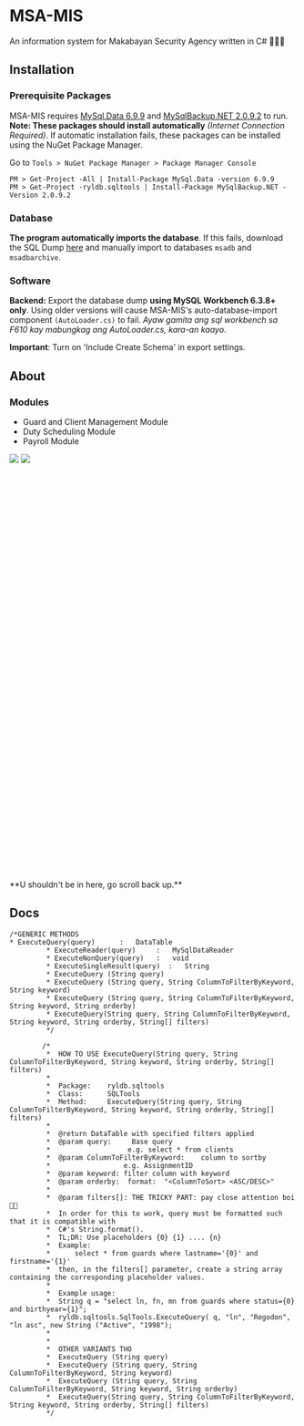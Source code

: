 # MSA-MIS
An information system for Makabayan Security Agency written in C# &#x1F499;&#x1F499;&#x1F499;



## Installation
### Prerequisite Packages
MSA-MIS requires [MySql.Data 6.9.9](https://www.nuget.org/packages/MySql.Data/6.9.9) and [MySqlBackup.NET 2.0.9.2](https://www.nuget.org/packages/MySqlBackup.NET/2.0.9.2) to run. **Note: These packages should install automatically** *(Internet Connection Required)*. If automatic installation fails, these packages can be installed using the NuGet Package Manager.

Go to `Tools > NuGet Package Manager > Package Manager Console`
```
PM > Get-Project -All | Install-Package MySql.Data -version 6.9.9
PM > Get-Project -ryldb.sqltools | Install-Package MySqlBackup.NET -Version 2.0.9.2 

```

### Database 
**The program automatically imports the database**. If this fails, download the SQL Dump [here](https://github.com/lerycibalio/msa-mis/tree/master/sql) and manually import to databases `msadb` and `msadbarchive`.

### Software
**Backend:** Export the database dump **using MySQL Workbench 6.3.8+ only**. Using older versions will cause MSA-MIS's auto-database-import component `(AutoLoader.cs)` to fail. *Ayaw gamita ang sql workbench sa F610 kay mabungkag ang AutoLoader.cs, kara-an kaayo*.

**Important**: Turn on  'Include Create Schema' in export settings. 

## About
### Modules
* Guard and Client Management Module
* Duty Scheduling Module
* Payroll Module

![](sss-contribution-table-2017.png)
![](revised-withholding-tax-tables.jpg)

<br>
<br>
<br>
<br>
<br>
<br>
<br>
<br>
<br>
<br>
<br>
<br>
<br>
<br>
<br>
<br>
<br>
<br>
<br>
<br>
<br>
<br>
<br>
<br>
<br>
<br>
<br>
<br>
<br>
<br>
<br>
<br>
<br>
<br>
<br>
<br>
<br>
<br>
<br>
<br>
<br>
<br>
**U shouldn't be in here, go scroll back up.**

## Docs

```
/*GENERIC METHODS
* ExecuteQuery(query)      :   DataTable
         * ExecuteReader(query)     :   MySqlDataReader
         * ExecuteNonQuery(query)   :   void
         * ExecuteSingleResult(query)  :   String
         * ExecuteQuery (String query)
         * ExecuteQuery (String query, String ColumnToFilterByKeyword, String keyword)
         * ExecuteQuery (String query, String ColumnToFilterByKeyword, String keyword, String orderby)
         * ExecuteQuery(String query, String ColumnToFilterByKeyword, String keyword, String orderby, String[] filters)
         */

        /*
         *  HOW TO USE ExecuteQuery(String query, String ColumnToFilterByKeyword, String keyword, String orderby, String[] filters)
         *  
         *  Package:    ryldb.sqltools
         *  Class:      SQLTools
         *  Method:     ExecuteQuery(String query, String ColumnToFilterByKeyword, String keyword, String orderby, String[] filters)
         *  
         *  @return DataTable with specified filters applied
         *  @param query:     Base query
         *                   e.g. select * from clients
         *  @param ColumnToFilterByKeyword:    column to sortby
         *                  e.g. AssignmentID
         *  @param keyword: filter column with keyword
         *  @param orderby:  format:  "<ColumnToSort> <ASC/DESC>"
         *  
         *  @param filters[]: THE TRICKY PART: pay close attention boi 👀👀
         *  In order for this to work, query must be formatted such that it is compatible with
         *  C#'s String.format(). 
         *  TL;DR: Use placeholders {0} {1} .... {n}
         *  Example: 
         *      select * from guards where lastname='{0}' and firstname='{1}'
         *  then, in the filters[] parameter, create a string array containing the corresponding placeholder values.
         *  
         *  Example usage:
         *  String q = "select ln, fn, mn from guards where status={0} and birthyear={1}";
         *  ryldb.sqltools.SqlTools.ExecuteQuery( q, "ln", "Regodon", "ln asc", new String ("Active", "1998");
         * 
         * 
         *  OTHER VARIANTS THO
         *  ExecuteQuery (String query)
         *  ExecuteQuery (String query, String ColumnToFilterByKeyword, String keyword)
         *  ExecuteQuery (String query, String ColumnToFilterByKeyword, String keyword, String orderby)
         *  ExecuteQuery(String query, String ColumnToFilterByKeyword, String keyword, String orderby, String[] filters)
         */

```


